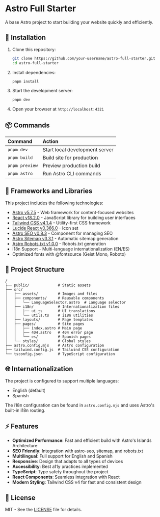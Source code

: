 # Astro Full Starter

A base Astro project to start building your website quickly and efficiently.

## 🚀 Installation

1. Clone this repository:

   ```bash
   git clone https://github.com/your-username/astro-full-starter.git
   cd astro-full-starter
   ```

2. Install dependencies:

   ```bash
   pnpm install
   ```

3. Start the development server:

   ```bash
   pnpm dev
   ```

4. Open your browser at `http://localhost:4321`

## 📦 Commands

| Command        | Action                         |
| :------------- | :----------------------------- |
| `pnpm dev`     | Start local development server |
| `pnpm build`   | Build site for production      |
| `pnpm preview` | Preview production build       |
| `pnpm astro`   | Run Astro CLI commands         |

## 🧩 Frameworks and Libraries

This project includes the following technologies:

- [Astro v5.7.5](https://astro.build/) - Web framework for content-focused websites
- [React v18.2.0](https://reactjs.org/) - JavaScript library for building user interfaces
- [Tailwind CSS v4.1.4](https://tailwindcss.com/) - Utility-first CSS framework
- [Lucide React v0.366.0](https://lucide.dev/) - Icon set
- [Astro SEO v0.8.3](https://github.com/jonasmerlin/astro-seo) - Component for managing SEO
- [Astro Sitemap v3.3.1](https://docs.astro.build/en/guides/integrations-guide/sitemap/) - Automatic sitemap generation
- [Astro Robots.txt v1.0.0](https://github.com/alextim/astro-lib/tree/main/packages/astro-robots-txt) - Robots.txt generation
- i18n Support - Multi-language internationalization (EN/ES)
- Optimized fonts with @fontsource (Geist Mono, Roboto)

## 📁 Project Structure

```
/
├── public/             # Static assets
├── src/
│   ├── assets/         # Images and files
│   ├── components/     # Reusable components
│   │   └── LanguageSelector.astro  # Language selector
│   ├── i18n/           # Internationalization files
│   │   ├── ui.ts       # UI translations
│   │   └── utils.ts    # i18n utilities
│   ├── layouts/        # Page templates
│   ├── pages/          # Site pages
│   │   ├── index.astro # Main page
│   │   ├── 404.astro   # 404 error page
│   │   └── es/         # Spanish pages
│   └── styles/         # Global styles
├── astro.config.mjs    # Astro configuration
├── tailwind.config.js  # Tailwind CSS configuration
└── tsconfig.json       # TypeScript configuration
```

## 🌐 Internationalization

The project is configured to support multiple languages:

- English (default)
- Spanish

The i18n configuration can be found in `astro.config.mjs` and uses Astro's built-in i18n routing.

## ⚡ Features

- **Optimized Performance**: Fast and efficient build with Astro's Islands Architecture
- **SEO Friendly**: Integration with astro-seo, sitemap, and robots.txt
- **Multilingual**: Full support for English and Spanish
- **Responsive**: Design that adapts to all types of devices
- **Accessibility**: Best a11y practices implemented
- **TypeScript**: Type safety throughout the project
- **React Components**: Seamless integration with React
- **Modern Styling**: Tailwind CSS v4 for fast and consistent design

## 📄 License

MIT - See the [LICENSE](LICENSE) file for details.
